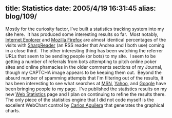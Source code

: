 title: Statistics
date: 2005/4/19 16:31:45
alias: blog/109/
---
Mostly for the curiosity factor, I've built a statistics tracking system into my site here.  It has produced some interesting results so far.  Most notably, [Internet Explorer](http://www.microsoft.com) and [Mozilla Firefox](http://www.mozilla.org) are almost identical percentages of the visits with [SharpReader](http://www.sharpreader.net) (an RSS reader that Andrea and I both use) coming in a close third.  The other interesting thing has been watching the referrer URLs that seem to be sending people (or bots) to my site.  I seem to be getting a number of referrals from bots attempting to pitch online poker sites and online phamacies in the older comments sections of my Journal, though my CAPTCHA image appears to be keeping them out.  Beyond the absurd number of spamming attempts that I'm filtering out of the results, it has been interesting to see what searches at [MSN](http://search.msn.com), [Yahoo](http://search.yahoo.com), and [Google](http://www.google.com) have been bringing people to my page.  I've published the statistics results on my new [Web Statistics](Statistics.aspx) page and I plan on continuing to refine the results there.  The only piece of the statistics engine that I did not code myself is the excellent WebChart control by [Carlos Aguilera](http://www.carlosag.net) that generates the graphical charts.